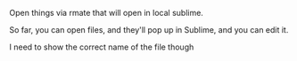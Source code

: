 Open things via rmate that will open in local sublime.

So far, you can open files, and they'll pop up in Sublime, and you can edit it.

I need to show the correct name of the file though
